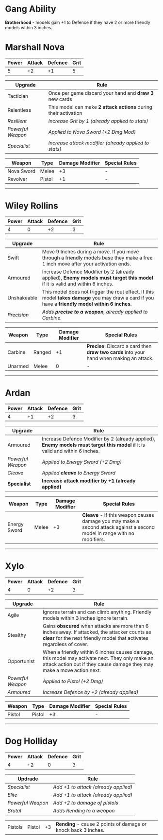 # Gang Ability

**Brotherhood** - models gain +1 to Defence if they have 2 or more friendly models within 3 inches.
# Marshall Nova

| Power | Attack | Defence | Grit |
| ----- | ------ | ------- | ---- |
| 5     | +2     | +1      | 5    |

| Upgrade           | Rule                                                             |
| ----------------- | ---------------------------------------------------------------- |
| Tactician         | Once per game discard your hand and **draw 3** new cards         |
| Relentless        | This model can make **2 attack actions** during their activation |
| *Resilient*       | *Increase Grit by 1 (already applied to stats)*                  |
| *Powerful Weapon* | *Applied to Nova Sword (+2 Dmg Mod)*                             |
| *Specialist*      | *Increase attack modifier (already applied to stats)*            |

| Weapon     | Type   | Damage Modifier | Special Rules |
| ---------- | ------ | --------------- | ------------- |
| Nova Sword | Melee  | +3              | -             |
| Revolver   | Pistol | +1              | -             |

---
# Wiley Rollins

| Power | Attack | Defence | Grit |
| ----- | ------ | ------- | ---- |
| 4     | 0      | +2      | 3    |

| Upgrade     | Rule                                                                                                                                              |
| ----------- | ------------------------------------------------------------------------------------------------------------------------------------------------- |
| Swift       | Move 9 Inches during a move. If you move through a friendly models base they make a free 1 inch move after your activation ends.                  |
| Armoured    | Increase Defence Modifier by 2 (already applied), **Enemy models must target this model** if it is valid and within 6 inches.                     |
| Unshakeable | This model does not trigger the rout effect. If this model **takes damage** you may draw a card if you have a **friendly model within 6 inches**. |
| *Precision* | *Adds **precise to a weapon**, already applied to Carbine.*                                                                                       |

| Weapon  | Type   | Damage Modifier | Special Rules                                                                             |
| ------- | ------ | --------------- | ----------------------------------------------------------------------------------------- |
| Carbine | Ranged | +1              | **Precise**: Discard a card then **draw two cards** into your hand when making an attack. |
| Unarmed | Melee  | 0               | -                                                                                         |

---
# Ardan

| Power | Attack | Defence | Grit |
| ----- | ------ | ------- | ---- |
| 4     | +1     | +2      | 3    |

| Upgrade           | Rule                                                                                                                          |
| ----------------- | ----------------------------------------------------------------------------------------------------------------------------- |
| Armoured          | Increase Defence Modifier by 2 (already applied), **Enemy models must target this model** if it is valid and within 6 inches. |
| *Powerful Weapon* | *Applied to Energy Sword (+2 Dmg)*                                                                                            |
| *Cleave*          | *Applied **cleave** to Energy Sword*                                                                                          |
| **Specialist**        | **Increase attack modifier by +1 (already applied)**                                                                              |

| Weapon       | Type  | Damage Modifier | Special Rules                                                                                                             |
| ------------ | ----- | --------------- | ------------------------------------------------------------------------------------------------------------------------- |
| Energy Sword | Melee | +3              | **Cleave** - If this weapon causes damage you may make a second attack against a second model in range with no modifiers. |

---
# Xylo

| Power | Attack | Defence | Grit |
| ----- | ------ | ------- | ---- |
| 4     | 0      | +2      | 3    |

| Upgrade           | Rule                                                                                                                                                                       |
| ----------------- | -------------------------------------------------------------------------------------------------------------------------------------------------------------------------- |
| Agile             | Ignores terrain and can climb anything. Friendly models within 3 inches ignore terrain.                                                                                    |
| Stealthy          | Gains **obscured** when attacks are more than 6 inches away. If attacked, the attacker counts as **clear** for the next friendly model that activates regardless of cover. |
| Opportunist       | When a friendly within 6 inches causes damage, this model may activate next. They only make an attack action but if they cause damage they may make a move action next.    |
| *Powerful Weapon* | *Applied to Pistol (+2 Dmg)*                                                                                                                                               |
| *Armoured*        | *Increase Defence by +2 (already applied)*                                                                                                                                 |

| Weapon | Type   | Damage Modifier | Special Rules |
| ------ | ------ | --------------- | ------------- |
| Pistol | Pistol | +3              | -             |


---
# Dog Holliday

| Power | Attack | Defence | Grit |
| ----- | ------ | ------- | ---- |
| 4     | +2     | 0       | 3    |

| Updrade           | Rule                                 |
| ----------------- | ------------------------------------ |
| *Specialist*      | *Add +1 to attack (already applied)* |
| *Elite*           | *Add +1 to attack (already applied)* |
| *Powerful Weapon* | *Add +2 to damage of pistols*        |
| *Brutal*          | *Adds Rending to a weapon*           |

|         |        |     |                                                                |
| ------- | ------ | --- | -------------------------------------------------------------- |
| Pistols | Pistol | +3  | **Rending** - cause 2 points of damage or knock back 3 inches. |
